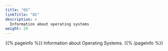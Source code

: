 ```yaml
---
title: "OS"
linkTitle: "OS"
description: >
  Information about operating systems
weight: 20
---
```


{{% pageinfo %}}
Information about Operating Systems.
{{% /pageinfo %}}


